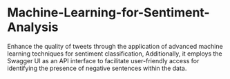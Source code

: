 # Machine-Learning-for-Sentiment-Analysis
Enhance the quality of tweets through the application of advanced machine learning techniques for sentiment classification, Additionally, it employs the Swagger UI as an API interface to facilitate user-friendly access for identifying the presence of negative sentences within the data.

